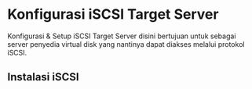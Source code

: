 # Konfigurasi iSCSI Target Server
Konfigurasi & Setup iSCSI Target Server disini bertujuan untuk sebagai server penyedia virtual disk yang nantinya dapat diakses melalui protokol iSCSI.
## Instalasi iSCSI 
